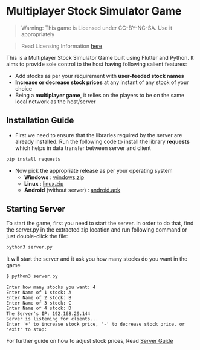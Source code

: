 # Multiplayer Stock Simulator Game

> Warning: This game is Licensed under CC-BY-NC-SA. Use it appropriately

> Read Licensing Information [here]()

This is a Multiplayer Stock Simulator Game built using Flutter and Python. It aims to provide sole control to the host having following salient features:
* Add stocks as per your requirement with **user-feeded stock names**
* **Increase or decrease stock prices** at any instant of any stock of your choice
* Being a **multiplayer game**, it relies on the players to be on the same local network as the host/server


## Installation Guide

* First we need to ensure that the libraries required by the server are already installed. Run the following code to install the library **requests** which helps in data transfer between server and client
```bash
pip install requests  
```
* Now pick the appropriate release as per your operating system
    * **Windows** : [windows.zip]()
    * **Linux** : [linux.zip]()
    * **Android** (without server) : [android.apk]()


## Starting Server

To start the game, first you need to start the server. In order to do that, find the server.py in the extracted zip location and run following command or just double-click the file:
```bash
python3 server.py
```
It will start the server and it ask you how many stocks do you want in the game
```bash
$ python3 server.py 
```
```
Enter how many stocks you want: 4
Enter Name of 1 stock: A
Enter Name of 2 stock: B
Enter Name of 3 stock: C
Enter Name of 4 stock: D
The Server's IP: 192.168.29.144
Server is listening for clients...
Enter '+' to increase stock price, '-' to decrease stock price, or 'exit' to stop:
```
For further guide on how to adjust stock prices, Read [Server Guide]()
